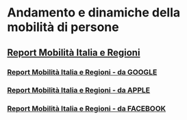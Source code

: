 
# Andamento e dinamiche della mobilità di persone 

## [Report Mobilità Italia e Regioni](https://polis-lombardia.github.io/mobilita/report-mobilita-italia-regioni.html) 

### [Report Mobilità Italia e Regioni - da GOOGLE](https://polis-lombardia.github.io/mobilita/Google.html) 

### [Report Mobilità Italia e Regioni - da APPLE](https://polis-lombardia.github.io/mobilita/Apple.html) 

### [Report Mobilità Italia e Regioni - da FACEBOOK](https://polis-lombardia.github.io/mobilita/Facebook.html) 
